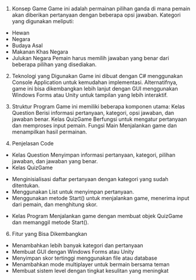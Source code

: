 1. Konsep Game
Game ini adalah permainan pilihan ganda di mana pemain akan diberikan pertanyaan dengan beberapa opsi jawaban. Kategori yang digunakan meliputi:
- Hewan
- Negara
- Budaya Asal
- Makanan Khas Negara
- Julukan Negara
Pemain harus memilih jawaban yang benar dari beberapa pilihan yang disediakan.

2. Teknologi yang Digunakan
Game ini dibuat dengan C# menggunakan Console Application untuk kemudahan implementasi. Alternatifnya, game ini bisa dikembangkan lebih lanjut dengan GUI menggunakan Windows Forms atau Unity untuk tampilan yang lebih interaktif.

3. Struktur Program
Game ini memiliki beberapa komponen utama:
Kelas Question
Berisi informasi pertanyaan, kategori, opsi jawaban, dan jawaban benar.
Kelas QuizGame
Berfungsi untuk mengatur pertanyaan dan memproses input pemain.
Fungsi Main
Menjalankan game dan menampilkan hasil permainan.

5. Penjelasan Code
* Kelas Question
Menyimpan informasi pertanyaan, kategori, pilihan jawaban, dan jawaban yang benar.
* Kelas QuizGame
- Menginisialisasi daftar pertanyaan dengan kategori yang sudah ditentukan.
- Menggunakan List<Question> untuk menyimpan pertanyaan.
- Menggunakan metode Start() untuk menjalankan game, menerima input dari pemain, dan menghitung skor.
* Kelas Program
Menjalankan game dengan membuat objek QuizGame dan memanggil metode Start().

6. Fitur yang Bisa Dikembangkan
- Menambahkan lebih banyak kategori dan pertanyaan
- Membuat GUI dengan Windows Forms atau Unity
- Menyimpan skor tertinggi menggunakan file atau database
- Menambahkan mode multiplayer untuk bermain bersama teman
- Membuat sistem level dengan tingkat kesulitan yang meningkat

